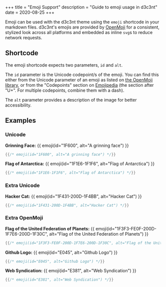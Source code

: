 +++
title = "Emoji Support"
description = "Guide to emoji usage in d3c3nt"
date = 2020-08-25
+++

Emoji can be used with the d3c3nt theme using the `emoji` shortcode in your markdown files. d3c3nt's emojis are provided by [OpenMoji][openmoji] for a consistent,
stylized look across all platforms and embedded as inline `svg`s to reduce network requests.<!-- more -->

## Shortcode

The emoji shortcode expects two parameters, `id` and `alt`.

The `id` parameter is the Unicode codepoint/s of the emoji. You can find this either from the Unicode parameter of an
emoji as listed on [the OpenMoji library][lib], or from the "Codepoints" section on [Emojipedia][emojipedia] (the section after "U+". For multiple codepoints, combine them
with a dash).

The `alt` parameter provides a description of the image for better accessibility.

## Examples
### Unicode
**Grinning Face:** {{ emoji(id="1F600", alt="A grinning face") }}
```rs
{{/* emoji(id="1F600", alt="A grinning face") */}}
```
**Flag of Antarctica:** {{ emoji(id="1F1E6-1F1F6", alt="Flag of Antarctica") }}
```rs
{{/* emoji(id="1F1E6-1F1F6", alt="Flag of Antarctica") */}}
```
### Extra Unicode
**Hacker Cat:** {{ emoji(id="1F431-200D-1F4BB", alt="Hacker Cat") }}
```rs
{{/* emoji(id="1F431-200D-1F4BB", alt="Hacker Cat") */}}
```
### Extra OpenMoji
**Flag of the United Federation of Planets:** {{ emoji(id="1F3F3-FE0F-200D-1F7E6-200D-1F30C", alt="Flag of the United Federation of Planets") }}
```rs
{{/* emoji(id="1F3F3-FE0F-200D-1F7E6-200D-1F30C", alt="Flag of the United Federation of Planets") */}}
```
**Github Logo:** {{ emoji(id="E045", alt="Github Logo") }}
```rs
{{/* emoji(id="E045", alt="Github Logo") */}}
```
**Web Syndication:** {{ emoji(id="E381", alt="Web Syndication") }}
```rs
{{/* emoji(id="E381", alt="Web Syndication") */}}
```

[openmoji]: https://openmoji.org/
[lib]: https://openmoji.org/library/
[emojipedia]: https://emojipedia.org/

